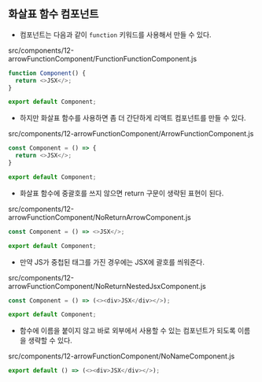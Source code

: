 ## 화살표 함수 컴포넌트
- 컴포넌트는 다음과 같이 `function` 키워드를 사용해서 만들 수 있다.

src/components/12-arrowFunctionComponent/FunctionFunctionComponent.js
```js
function Component() {
  return <>JSX</>;
}

export default Component;
```
- 하지만 화살표 함수를 사용하면 좀 더 간단하게 리액트 컴포넌트를 만들 수 있다.

src/components/12-arrowFunctionComponent/ArrowFunctionComponent.js
```js
const Component = () => {
  return <>JSX</>;
}

export default Component;
```
- 화살표 함수에 중괄호를 쓰지 않으면 return 구문이 생략된 표현이 된다.

src/components/12-arrowFunctionComponent/NoReturnArrowComponent.js
```js
const Component = () => <>JSX</>;

export default Component;
```
- 만약 JS가 중첩된 태그를 가진 경우에는 JSX에 괄호를 씌워준다.

src/components/12-arrowFunctionComponent/NoReturnNestedJsxComponent.js
```js
const Component = () => (<><div>JSX</div></>);

export default Component;
```
- 함수에 이름을 붙이지 않고 바로 외부에서 사용할 수 있는 컴포넌트가 되도록 이름을 생략할 수 있다.

src/components/12-arrowFunctionComponent/NoNameComponent.js
```js
export default () => (<><div>JSX</div></>);
```
